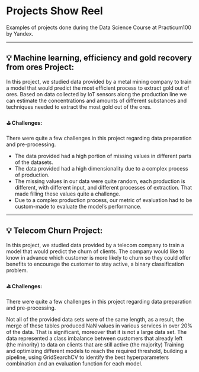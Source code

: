 # Projects Show Reel
Examples of projects done during the Data Science Course at Practicum100 by Yandex.

-----

## 💡 Machine learning, efficiency and gold recovery from ores Project:
In this project, we studied data provided by a metal mining company to train a model that would predict the most efficient process to extract gold out of ores.
Based on data collected by IoT sensors along the production line we can estimate the concentrations and amounts of different substances and techniques needed to extract the most gold out of the ores.

#### ⛳️ Challenges:
There were quite a few challenges in this project regarding data preparation and pre-processing.

- The data provided had a high portion of missing values in different parts of the datasets.
- The data provided had a high dimensionality due to a complex process of production.
- The missing values in our data were quite random, each production is different, with different input, and different processes of extraction. That made filling these values quite a challenge.
- Due to a complex production process, our metric of evaluation had to be custom-made to evaluate the model’s performance.

------

## 💡 Telecom Churn Project:
In this project, we studied data provided by a telecom company to train a model that would predict the churn of clients. The company would like to know in advance which customer is more likely to churn so they could offer benefits to encourage the customer to stay active, a binary classification problem.

#### ⛳️ Challenges:
There were quite a few challenges in this project regarding data preparation and pre-processing.

Not all of the provided data sets were of the same length, as a result, the merge of these tables produced NaN values in various services in over 20% of the data. That is significant, moreover that it is not a large data set.
The data represented a class imbalance between customers that already left (the minority) to data on clients that are still active (the majority)
Training and optimizing different models to reach the required threshold, building a pipeline, using GridSearchCV to identify the best hyperparameters combination and an evaluation function for each model.
